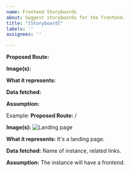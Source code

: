 ```yaml
---
name: Frontend Storyboards
about: Suggest storyboards for the frontend.
title: "[Storyboard]"
labels: ''
assignees: ''

---
```


**Proposed Route:**

**Image(s):**

**What it represents:**

**Data fetched:**

**Assumption:**

Example:
**Proposed Route:** /

**Image(s):** ![Landing page](https://u.teknik.io/HQdfY.png)

**What it represents:** It's a landing page.

**Data fetched:** Name of instance, related links.

**Assumption:** The instance will have a frontend.
